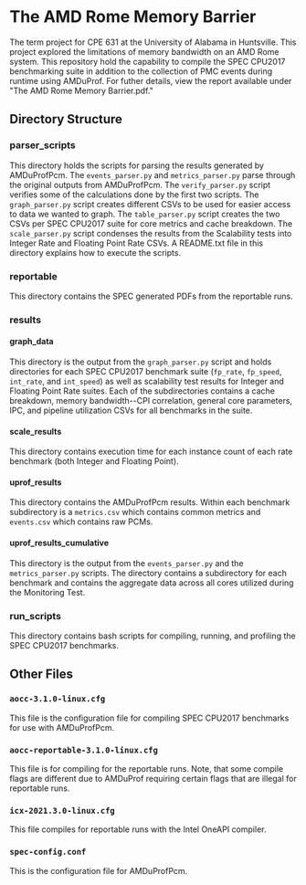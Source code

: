 # The AMD Rome Memory Barrier
The term project for CPE 631 at the University of Alabama in Huntsville. This project explored the limitations of memory bandwidth on an AMD Rome system. This repository hold the capability to compile the SPEC CPU2017 benchmarking suite in addition to the collection of PMC events during runtime using AMDuProf. For futher details, view the report available under "The AMD Rome Memory Barrier.pdf."

## Directory Structure
### parser_scripts
This directory holds the scripts for parsing the results generated by AMDuProfPcm. The `events_parser.py` and `metrics_parser.py` parse through the original outputs from AMDuProfPcm. The `verify_parser.py` script verifies some of the calculations done by the first two scripts. The `graph_parser.py` script creates different CSVs to be used for easier access to data we wanted to graph. The `table_parser.py` script creates the two CSVs per SPEC CPU2017 suite for core metrics and cache breakdown. The `scale_parser.py` script condenses the results from the Scalability tests into Integer Rate and Floating Point Rate CSVs. A README.txt file in this directory explains how to execute the scripts.

### reportable
This directory contains the SPEC generated PDFs from the reportable runs.

### results
#### graph_data
This directory is the output from the `graph_parser.py` script and holds directories for each SPEC CPU2017 benchmark suite (`fp_rate`, `fp_speed`, `int_rate`, and `int_speed`) as well as scalability test results for Integer and Floating Point Rate suites. Each of the subdirectories contains a cache breakdown, memory bandwidth--CPI correlation, general core parameters, IPC, and pipeline utilization CSVs for all benchmarks in the suite.

#### scale_results
This directory contains execution time for each instance count of each rate benchmark (both Integer and Floating Point).

#### uprof_results
This directory contains the AMDuProfPcm results. Within each benchmark subdirectory is a `metrics.csv` which contains common metrics and `events.csv` which contains raw PCMs.

#### uprof_results_cumulative
This directory is the output from the `events_parser.py` and the `metrics_parser.py` scripts. The directory contains a subdirectory for each benchmark and contains the aggregate data across all cores utilized during the Monitoring Test.

### run_scripts
This directory contains bash scripts for compiling, running, and profiling the SPEC CPU2017 benchmarks. 

## Other Files
### `aocc-3.1.0-linux.cfg`
This file is the configuration file for compiling SPEC CPU2017 benchmarks for use with AMDuProfPcm.

### `aocc-reportable-3.1.0-linux.cfg`
This file is for compiling for the reportable runs. Note, that some compile flags are different due to AMDuProf requiring certain flags that are illegal for reportable runs.

### `icx-2021.3.0-linux.cfg`
This file compiles for reportable runs with the Intel OneAPI compiler.

### `spec-config.conf`
This is the configuration file for AMDuProfPcm.
